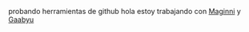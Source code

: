 probando herramientas de github
hola
estoy trabajando con [Maginni](https://github.com/Maginni) y [Gaabyu](https://github.com/Gaabyu)
